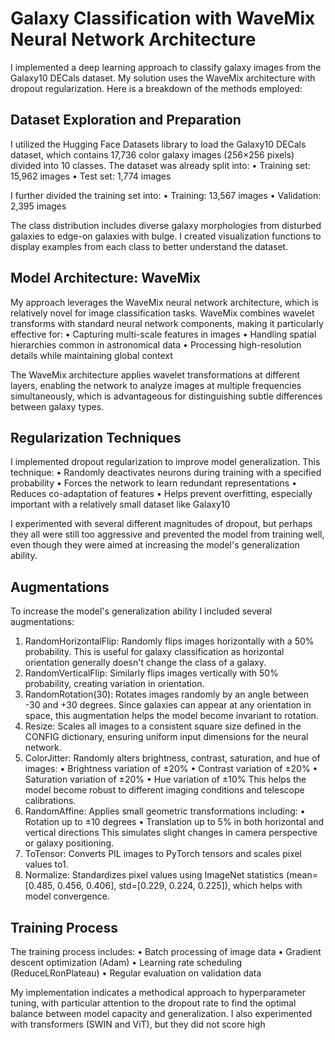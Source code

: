 # Galaxy Classification with WaveMix Neural Network Architecture

I implemented a deep learning approach to classify galaxy images from the Galaxy10 DECals dataset. My solution uses the WaveMix architecture with dropout regularization. Here is a breakdown of the methods employed:

## Dataset Exploration and Preparation
I utilized the Hugging Face Datasets library to load the Galaxy10 DECals dataset, which contains 17,736 color galaxy images (256×256 pixels) divided into 10 classes. The dataset was already split into:
• Training set: 15,962 images
• Test set: 1,774 images

I further divided the training set into:
• Training: 13,567 images
• Validation: 2,395 images

The class distribution includes diverse galaxy morphologies from disturbed galaxies to edge-on galaxies with bulge. I created visualization functions to display examples from each class to better understand the dataset.

## Model Architecture: WaveMix
My approach leverages the WaveMix neural network architecture, which is relatively novel for image classification tasks. WaveMix combines wavelet transforms with standard neural network components, making it particularly effective for:
• Capturing multi-scale features in images
• Handling spatial hierarchies common in astronomical data
• Processing high-resolution details while maintaining global context

The WaveMix architecture applies wavelet transformations at different layers, enabling the network to analyze images at multiple frequencies simultaneously, which is advantageous for distinguishing subtle differences between galaxy types.

## Regularization Techniques
I implemented dropout regularization to improve model generalization. This technique:
• Randomly deactivates neurons during training with a specified probability
• Forces the network to learn redundant representations
• Reduces co-adaptation of features
• Helps prevent overfitting, especially important with a relatively small dataset like Galaxy10

I experimented with several different magnitudes of dropout, but perhaps they all were still too aggressive and prevented the model from training well, even though they were aimed at increasing the model's generalization ability.

## Augmentations
To increase the model's generalization ability I included several augmentations:
1. RandomHorizontalFlip: Randomly flips images horizontally with a 50% probability. This is useful for galaxy classification as horizontal orientation generally doesn't change the class of a galaxy.
2. RandomVerticalFlip: Similarly flips images vertically with 50% probability, creating variation in orientation.
3. RandomRotation(30): Rotates images randomly by an angle between -30 and +30 degrees. Since galaxies can appear at any orientation in space, this augmentation helps the model become invariant to rotation.
4. Resize: Scales all images to a consistent square size defined in the CONFIG dictionary, ensuring uniform input dimensions for the neural network.
5. ColorJitter: Randomly alters brightness, contrast, saturation, and hue of images:
• Brightness variation of ±20%
• Contrast variation of ±20%
• Saturation variation of ±20%
• Hue variation of ±10%
This helps the model become robust to different imaging conditions and telescope calibrations.
6. RandomAffine: Applies small geometric transformations including:
• Rotation up to ±10 degrees
• Translation up to 5% in both horizontal and vertical directions
This simulates slight changes in camera perspective or galaxy positioning.
7. ToTensor: Converts PIL images to PyTorch tensors and scales pixel values to1.
8. Normalize: Standardizes pixel values using ImageNet statistics (mean=[0.485, 0.456, 0.406], std=[0.229, 0.224, 0.225]), which helps with model convergence.

## Training Process
The training process includes:
• Batch processing of image data
• Gradient descent optimization (Adam)
• Learning rate scheduling (ReduceLRonPlateau)
• Regular evaluation on validation data

My implementation indicates a methodical approach to hyperparameter tuning, with particular attention to the dropout rate to find the optimal balance between model capacity and generalization.
I also experimented with transformers (SWIN and ViT), but they did not score high
